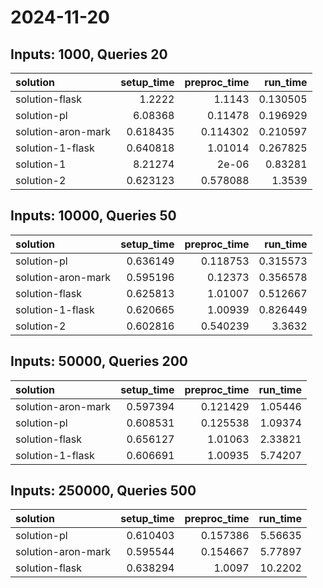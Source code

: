 # 2024-11-20

## Inputs: 1000, Queries 20

| solution           |   setup_time |   preproc_time |   run_time |
|:-------------------|-------------:|---------------:|-----------:|
| solution-flask     |     1.2222   |       1.1143   |   0.130505 |
| solution-pl        |     6.08368  |       0.11478  |   0.196929 |
| solution-aron-mark |     0.618435 |       0.114302 |   0.210597 |
| solution-1-flask   |     0.640818 |       1.01014  |   0.267825 |
| solution-1         |     8.21274  |       2e-06    |   0.83281  |
| solution-2         |     0.623123 |       0.578088 |   1.3539   |

## Inputs: 10000, Queries 50

| solution           |   setup_time |   preproc_time |   run_time |
|:-------------------|-------------:|---------------:|-----------:|
| solution-pl        |     0.636149 |       0.118753 |   0.315573 |
| solution-aron-mark |     0.595196 |       0.12373  |   0.356578 |
| solution-flask     |     0.625813 |       1.01007  |   0.512667 |
| solution-1-flask   |     0.620665 |       1.00939  |   0.826449 |
| solution-2         |     0.602816 |       0.540239 |   3.3632   |

## Inputs: 50000, Queries 200

| solution           |   setup_time |   preproc_time |   run_time |
|:-------------------|-------------:|---------------:|-----------:|
| solution-aron-mark |     0.597394 |       0.121429 |    1.05446 |
| solution-pl        |     0.608531 |       0.125538 |    1.09374 |
| solution-flask     |     0.656127 |       1.01063  |    2.33821 |
| solution-1-flask   |     0.606691 |       1.00935  |    5.74207 |

## Inputs: 250000, Queries 500

| solution           |   setup_time |   preproc_time |   run_time |
|:-------------------|-------------:|---------------:|-----------:|
| solution-pl        |     0.610403 |       0.157386 |    5.56635 |
| solution-aron-mark |     0.595544 |       0.154667 |    5.77897 |
| solution-flask     |     0.638294 |       1.0097   |   10.2202  |